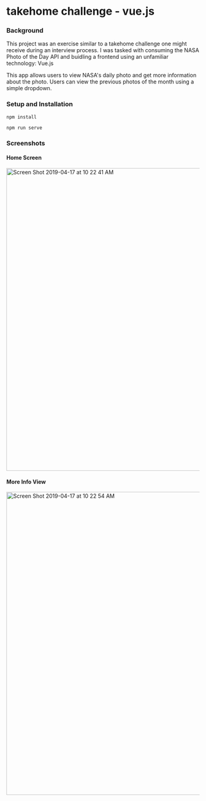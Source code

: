# takehome challenge - vue.js

### Background
This project was an exercise similar to a takehome challenge one might receive during an interview process. I was tasked with consuming the NASA Photo of the Day API and buidling a frontend using an unfamiliar technology: Vue.js

This app allows users to view NASA's daily photo and get more information about the photo. Users can view the previous photos of the month using a simple dropdown.  

### Setup and Installation
```
npm install
```
```
npm run serve
```

### Screenshots
#### Home Screen
<img width="789" alt="Screen Shot 2019-04-17 at 10 22 41 AM" src="https://user-images.githubusercontent.com/20710327/56304200-d7325000-60fa-11e9-9712-6476b9c1e210.png">

#### More Info View
<img width="790" alt="Screen Shot 2019-04-17 at 10 22 54 AM" src="https://user-images.githubusercontent.com/20710327/56304250-f4671e80-60fa-11e9-9add-2fb29c178efb.png">
